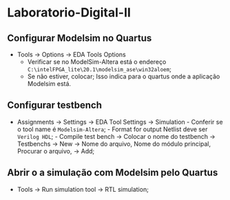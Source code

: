 # Laboratorio-Digital-II

## Configurar Modelsim no Quartus
- Tools -> Options -> EDA Tools Options
	- Verificar se no ModelSim-Altera está o endereço `C:\intelFPGA_lite\20.1\modelsim_ase\win32aloem`;
	- Se não estiver, colocar;
Isso indica para o quartus onde a aplicação Modelsim está.

## Configurar testbench 
- Assignments -> Settings -> EDA Tool Settings -> Simulation
		- Conferir se o tool name é `Modelsim-Altera`;
		- Format for output Netlist deve ser `Verilog HDL`;
		- Compile test bench -> Colocar o nome do testbench -> Testbenchs -> New -> Nome do arquivo, Nome do módulo principal, Procurar o arquivo, -> Add;
		
## Abrir o a simulação com Modelsim pelo Quartus
- Tools -> Run simulation tool -> RTL simulation;
